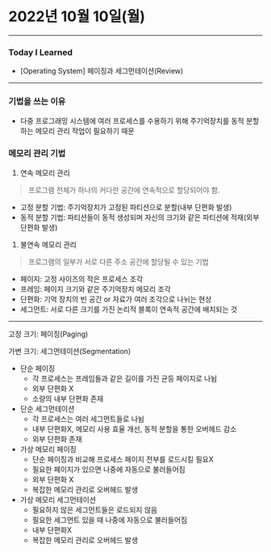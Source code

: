 # 2022년 10월 10일(월)

----

### Today I Learned

- [Operating System] 페이징과 세그먼테이션(Review)

---

### **기법을 쓰는 이유**

- 다중 프로그래밍 시스템에 여러 프로세스를 수용하기 위해 주기억장치를 동적 분할하는 메모리 관리 작업이 필요하기 때문

### 메모리 관리 기법

1. 연속 메모리 관리

> 프로그램 전체가 하나의 커다란 공간에 연속적으로 할당되어야 함.

- 고정 분할 기법: 주기억장치가 고정된 파티션으로 분할(내부 단편화 발생)
- 동적 분할 기법: 파티션들이 동적 생성되며 자신의 크기와 같은 파티션에 적재(외부 단편화 발생)

1. 불연속 메모리 관리

> 프로그램의 일부가 서로 다른 주소 공간에 할당될 수 있는 기법

- 페이지: 고정 사이즈의 작은 프로세스 조각
- 프레임: 페이지 크기와 같은 주기억장치 메모리 조각
- 단편화: 기억 장치의 빈 공간 or 자료가 여러 조각으로 나뉘는 현상
- 세그먼트: 서로 다른 크기를 가진 논리적 블록이 연속적 공간에 배치되는 것

------

고정 크기: 페이징(Paging)

가변 크기: 세그먼테이션(Segmentation)

- 단순 페이징
  - 각 프로세스는 프레임들과 같은 길이를 가진 균등 페이지로 나뉨
  - 외부 단편화 X
  - 소량의 내부 단편화 존재
- 단순 세그먼테이션
  - 각 프로세스는 여러 세그먼트들로 나뉨
  - 내부 단편화X, 메모리 사용 효율 개선, 동적 분할을 통한 오버헤드 감소
  - 외부 단편화 존재
- 가상 메모리 페이징
  - 단순 페이징과 비교해 프로세스 페이지 전부를 로드시킬 필요X
  - 필요한 페이지가 있으면 나중에 자동으로 불러들어짐
  - 외부 단편화 X
  - 복잡한 메모리 관리로 오버헤드 발생
- 가상 메모리 세그먼테이션
  - 필요하지 않은 세그먼트들은 로드되지 않음
  - 필요한 세그먼트 있을 때 나중에 자동으로 불러들어짐
  - 내부 단편화X
  - 복잡한 메모리 관리로 오버헤드 발생